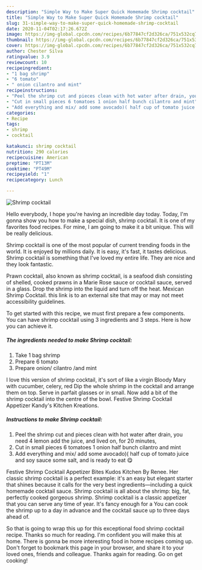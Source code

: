 ```yaml
---
description: "Simple Way to Make Super Quick Homemade Shrimp cocktail"
title: "Simple Way to Make Super Quick Homemade Shrimp cocktail"
slug: 31-simple-way-to-make-super-quick-homemade-shrimp-cocktail
date: 2020-11-04T02:17:26.672Z
image: https://img-global.cpcdn.com/recipes/6b77847cf2d326ca/751x532cq70/shrimp-cocktail-recipe-main-photo.jpg
thumbnail: https://img-global.cpcdn.com/recipes/6b77847cf2d326ca/751x532cq70/shrimp-cocktail-recipe-main-photo.jpg
cover: https://img-global.cpcdn.com/recipes/6b77847cf2d326ca/751x532cq70/shrimp-cocktail-recipe-main-photo.jpg
author: Chester Silva
ratingvalue: 3.9
reviewcount: 10
recipeingredient:
- "1 bag shrimp"
- "6 tomato"
- " onion cilantro and mint"
recipeinstructions:
- "Peel the shrimp cut and pieces clean with hot water after drain, you need 4 lemon add the juice, and lived on, for 20 minutes,"
- "Cut in small pieces 6 tomatoes 1 onion half bunch cilantro and mint"
- "Add everything and mix/ add some avocado)( half cup of tomato juice and soy sauce some salt, and is ready to eat 😋"
categories:
- Recipe
tags:
- shrimp
- cocktail

katakunci: shrimp cocktail 
nutrition: 290 calories
recipecuisine: American
preptime: "PT13M"
cooktime: "PT49M"
recipeyield: "1"
recipecategory: Lunch

---
```



![Shrimp cocktail](https://img-global.cpcdn.com/recipes/6b77847cf2d326ca/751x532cq70/shrimp-cocktail-recipe-main-photo.jpg)

Hello everybody, I hope you're having an incredible day today. Today, I'm gonna show you how to make a special dish, shrimp cocktail. It is one of my favorites food recipes. For mine, I am going to make it a bit unique. This will be really delicious.

Shrimp cocktail is one of the most popular of current trending foods in the world. It is enjoyed by millions daily. It is easy, it's fast, it tastes delicious. Shrimp cocktail is something that I've loved my entire life. They are nice and they look fantastic.

Prawn cocktail, also known as shrimp cocktail, is a seafood dish consisting of shelled, cooked prawns in a Marie Rose sauce or cocktail sauce, served in a glass. Drop the shrimp into the liquid and turn off the heat. Mexican Shrimp Cocktail. this link is to an external site that may or may not meet accessibility guidelines.


To get started with this recipe, we must first prepare a few components. You can have shrimp cocktail using 3 ingredients and 3 steps. Here is how you can achieve it.

<!--inarticleads1-->

##### The ingredients needed to make Shrimp cocktail:

1. Take 1 bag shrimp
1. Prepare 6 tomato
1. Prepare  onion/ cilantro /and mint


I love this version of shrimp cocktail, it&#39;s sort of like a virgin Bloody Mary with cucumber, celery, red Dip the whole shrimp in the cocktail and arrange them on top. Serve in parfait glasses or in small. Now add a bit of the shrimp cocktail into the centre of the bowl. Festive Shrimp Cocktail Appetizer Kandy&#39;s Kitchen Kreations. 

<!--inarticleads2-->

##### Instructions to make Shrimp cocktail:

1. Peel the shrimp cut and pieces clean with hot water after drain, you need 4 lemon add the juice, and lived on, for 20 minutes,
1. Cut in small pieces 6 tomatoes 1 onion half bunch cilantro and mint
1. Add everything and mix/ add some avocado)( half cup of tomato juice and soy sauce some salt, and is ready to eat 😋


Festive Shrimp Cocktail Appetizer Bites Kudos Kitchen By Renee. Her classic shrimp cocktail is a perfect example: it&#39;s an easy but elegant starter that shines because it calls for the very best ingredients—including a quick homemade cocktail sauce. Shrimp cocktail is all about the shrimp: big, fat, perfectly cooked gorgeous shrimp. Shrimp cocktail is a classic appetizer that you can serve any time of year. It&#39;s fancy enough for a You can cook the shrimp up to a day in advance and the cocktail sauce up to three days ahead of. 

So that is going to wrap this up for this exceptional food shrimp cocktail recipe. Thanks so much for reading. I'm confident you will make this at home. There is gonna be more interesting food in home recipes coming up. Don't forget to bookmark this page in your browser, and share it to your loved ones, friends and colleague. Thanks again for reading. Go on get cooking!
